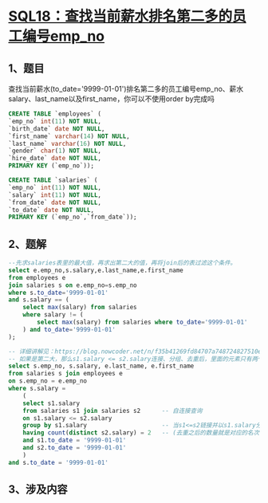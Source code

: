 # [SQL18：查找当前薪水排名第二多的员工编号emp_no](https://www.nowcoder.com/practice/c1472daba75d4635b7f8540b837cc719?tpId=82&&tqId=29770&rp=1&ru=/ta/sql&qru=/ta/sql/question-ranking)

## 1、题目

查找当前薪水(to_date='9999-01-01')排名第二多的员工编号emp_no、薪水salary、last_name以及first_name，你可以不使用order by完成吗

```sql
CREATE TABLE `employees` (
`emp_no` int(11) NOT NULL,
`birth_date` date NOT NULL,
`first_name` varchar(14) NOT NULL,
`last_name` varchar(16) NOT NULL,
`gender` char(1) NOT NULL,
`hire_date` date NOT NULL,
PRIMARY KEY (`emp_no`));

CREATE TABLE `salaries` (
`emp_no` int(11) NOT NULL,
`salary` int(11) NOT NULL,
`from_date` date NOT NULL,
`to_date` date NOT NULL,
PRIMARY KEY (`emp_no`,`from_date`));
```

## 2、题解


```sql
--先求salaries表里的最大值，再求出第二大的值，再将join后的表过滤这个条件。
select e.emp_no,s.salary,e.last_name,e.first_name
from employees e 
join salaries s on e.emp_no=s.emp_no
where s.to_date='9999-01-01'
and s.salary == (
    select max(salary) from salaries 
    where salary != (
        select max(salary) from salaries where to_date='9999-01-01'
    ) and to_date='9999-01-01'
);

-- 详细讲解见：https://blog.nowcoder.net/n/f35b41269fd84707a748724827510e23?f=comment
-- 如果是第二大，那么s1.salary <= s2.salary连接、分组、去重后，里面的元素只有两个。
select s.emp_no, s.salary, e.last_name, e.first_name
from salaries s join employees e
on s.emp_no = e.emp_no
where s.salary =
    (
    select s1.salary
    from salaries s1 join salaries s2      -- 自连接查询
    on s1.salary <= s2.salary
    group by s1.salary                     -- 当s1<=s2链接并以s1.salary分组时一个s1会对应多个s2
    having count(distinct s2.salary) = 2   -- (去重之后的数量就是对应的名次)
    and s1.to_date = '9999-01-01'
    and s2.to_date = '9999-01-01'
    )
and s.to_date = '9999-01-01'
```



## 3、涉及内容